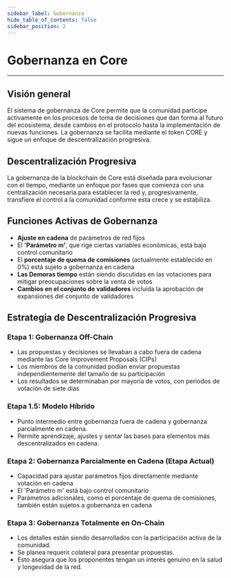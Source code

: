 ```yaml
---
sidebar_label: Gobernanza
hide_table_of_contents: false
sidebar_position: 2
---
```


# Gobernanza en Core

---

## Visión general

El sistema de gobernanza de Core permite que la comunidad participe activamente en los procesos de toma de decisiones que dan forma al futuro del ecosistema, desde cambios en el protocolo hasta la implementación de nuevas funciones. La gobernanza se facilita mediante el token CORE y sigue un enfoque de descentralización progresiva.

## Descentralización Progresiva

La gobernanza de la blockchain de Core está diseñada para evolucionar con el tiempo, mediante un enfoque por fases que comienza con una centralización necesaria para establecer la red y, progresivamente, transfiere el control a la comunidad conforme esta crece y se estabiliza.

## Funciones Activas de Gobernanza

- **Ajuste en cadena** de parámetros de red fijos
- El **'Parámetro m'**, que rige ciertas variables económicas, está bajo control comunitario
- El **porcentaje de quema de comisiones** (actualmente establecido en 0%) está sujeto a gobernanza en cadena
- **Las Demoras tiempo** están siendo discutidas en las votaciones para mitigar preocupaciones sobre la venta de votos
- **Cambios en el conjunto de validadores** incluida la aprobación de expansiones del conjunto de validadores

## Estrategia de Descentralización Progresiva

### Etapa 1: Gobernanza Off-Chain

- Las propuestas y decisiones se llevaban a cabo fuera de cadena mediante las Core Improvement Proposals (CIPs)
- Los miembros de la comunidad podían enviar propuestas independientemente del tamaño de su participación
- Los resultados se determinaban por mayoría de votos, con periodos de votación de siete días

### Etapa 1.5: Modelo Híbrido

- Punto intermedio entre gobernanza fuera de cadena y gobernanza parcialmente en cadena.
- Permite aprendizaje, ajustes y sentar las bases para elementos más descentralizados en cadena.

### Etapa 2: Gobernanza Parcialmente en Cadena (Etapa Actual)

- Capacidad para ajustar parámetros fijos directamente mediante votación en cadena
- El 'Parámetro m' está bajo control comunitario
- Parámetros adicionales, como el porcentaje de quema de comisiones, también están sujetos a gobernanza en cadena

### Etapa 3: Gobernanza Totalmente en On-Chain

- Los detalles están siendo desarrollados con la participación activa de la comunidad.
- Se planea requerir colateral para presentar propuestas.
- Esto asegura que los proponentes tengan un interés genuino en la salud y longevidad de la red.

